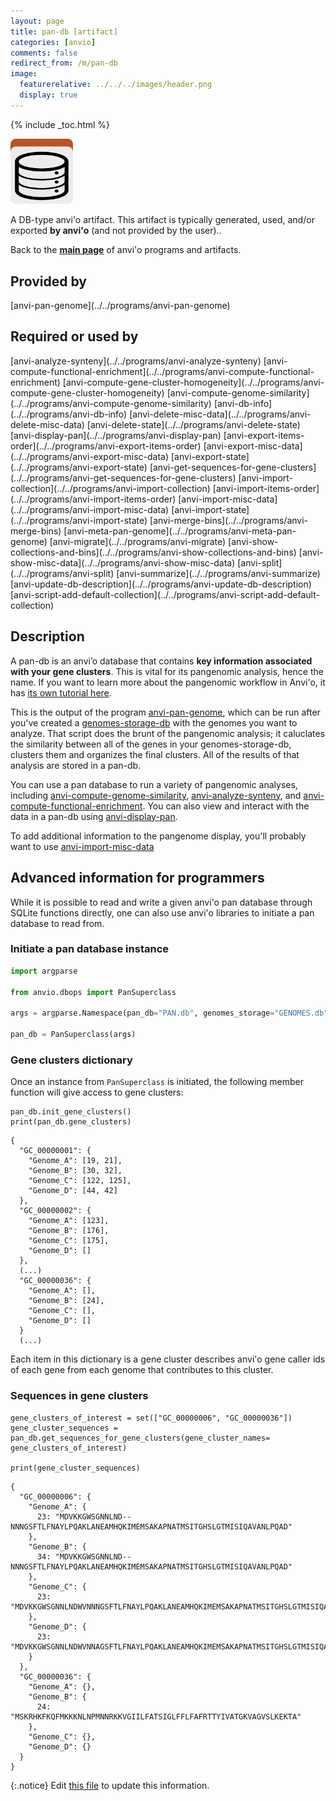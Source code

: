 ```yaml
---
layout: page
title: pan-db [artifact]
categories: [anvio]
comments: false
redirect_from: /m/pan-db
image:
  featurerelative: ../../../images/header.png
  display: true
---
```



{% include _toc.html %}


<img src="../../images/icons/DB.png" alt="DB" style="width:100px; border:none" />

A DB-type anvi'o artifact. This artifact is typically generated, used, and/or exported **by anvi'o** (and not provided by the user)..

Back to the **[main page](../../)** of anvi'o programs and artifacts.

## Provided by


<p style="text-align: left" markdown="1"><span class="artifact-p">[anvi-pan-genome](../../programs/anvi-pan-genome)</span></p>


## Required or used by


<p style="text-align: left" markdown="1"><span class="artifact-r">[anvi-analyze-synteny](../../programs/anvi-analyze-synteny)</span> <span class="artifact-r">[anvi-compute-functional-enrichment](../../programs/anvi-compute-functional-enrichment)</span> <span class="artifact-r">[anvi-compute-gene-cluster-homogeneity](../../programs/anvi-compute-gene-cluster-homogeneity)</span> <span class="artifact-r">[anvi-compute-genome-similarity](../../programs/anvi-compute-genome-similarity)</span> <span class="artifact-r">[anvi-db-info](../../programs/anvi-db-info)</span> <span class="artifact-r">[anvi-delete-misc-data](../../programs/anvi-delete-misc-data)</span> <span class="artifact-r">[anvi-delete-state](../../programs/anvi-delete-state)</span> <span class="artifact-r">[anvi-display-pan](../../programs/anvi-display-pan)</span> <span class="artifact-r">[anvi-export-items-order](../../programs/anvi-export-items-order)</span> <span class="artifact-r">[anvi-export-misc-data](../../programs/anvi-export-misc-data)</span> <span class="artifact-r">[anvi-export-state](../../programs/anvi-export-state)</span> <span class="artifact-r">[anvi-get-sequences-for-gene-clusters](../../programs/anvi-get-sequences-for-gene-clusters)</span> <span class="artifact-r">[anvi-import-collection](../../programs/anvi-import-collection)</span> <span class="artifact-r">[anvi-import-items-order](../../programs/anvi-import-items-order)</span> <span class="artifact-r">[anvi-import-misc-data](../../programs/anvi-import-misc-data)</span> <span class="artifact-r">[anvi-import-state](../../programs/anvi-import-state)</span> <span class="artifact-r">[anvi-merge-bins](../../programs/anvi-merge-bins)</span> <span class="artifact-r">[anvi-meta-pan-genome](../../programs/anvi-meta-pan-genome)</span> <span class="artifact-r">[anvi-migrate](../../programs/anvi-migrate)</span> <span class="artifact-r">[anvi-show-collections-and-bins](../../programs/anvi-show-collections-and-bins)</span> <span class="artifact-r">[anvi-show-misc-data](../../programs/anvi-show-misc-data)</span> <span class="artifact-r">[anvi-split](../../programs/anvi-split)</span> <span class="artifact-r">[anvi-summarize](../../programs/anvi-summarize)</span> <span class="artifact-r">[anvi-update-db-description](../../programs/anvi-update-db-description)</span> <span class="artifact-r">[anvi-script-add-default-collection](../../programs/anvi-script-add-default-collection)</span></p>


## Description

A pan-db is an anvi’o database that contains **key information associated with your gene clusters**. This is vital for its pangenomic analysis, hence the name. If you want to learn more about the pangenomic workflow in Anvi'o, it has [its own tutorial here](http://merenlab.org/2016/11/08/pangenomics-v2/).

This is the output of the program <span class="artifact-n">[anvi-pan-genome](/software/anvio/help/main/programs/anvi-pan-genome)</span>, which can be run after you've created a <span class="artifact-n">[genomes-storage-db](/software/anvio/help/main/artifacts/genomes-storage-db)</span> with the genomes you want to analyze. That script does the brunt of the pangenomic analysis; it caluclates the similarity between all of the genes in your genomes-storage-db, clusters them and organizes the final clusters. All of the results of that analysis are stored in a pan-db.

You can use a pan database to run a variety of pangenomic analyses, including <span class="artifact-n">[anvi-compute-genome-similarity](/software/anvio/help/main/programs/anvi-compute-genome-similarity)</span>, <span class="artifact-n">[anvi-analyze-synteny](/software/anvio/help/main/programs/anvi-analyze-synteny)</span>, and <span class="artifact-n">[anvi-compute-functional-enrichment](/software/anvio/help/main/programs/anvi-compute-functional-enrichment)</span>. You can also view and interact with the data in a pan-db using <span class="artifact-n">[anvi-display-pan](/software/anvio/help/main/programs/anvi-display-pan)</span>. 

To add additional information to the pangenome display, you'll probably want to use <span class="artifact-n">[anvi-import-misc-data](/software/anvio/help/main/programs/anvi-import-misc-data)</span>

## Advanced information for programmers

While it is possible to read and write a given anvi'o pan database through SQLite functions directly, one can also use anvi'o libraries to initiate a pan database to read from.

### Initiate a pan database instance

``` python
import argparse

from anvio.dbops import PanSuperclass

args = argparse.Namespace(pan_db="PAN.db", genomes_storage="GENOMES.db")

pan_db = PanSuperclass(args)

```

### Gene clusters dictionary

Once an instance from `PanSuperclass` is initiated, the following member function will give access to gene clusters:

``` pyton
pan_db.init_gene_clusters()
print(pan_db.gene_clusters)
```

```
{
  "GC_00000001": {
    "Genome_A": [19, 21],
    "Genome_B": [30, 32],
    "Genome_C": [122, 125],
    "Genome_D": [44, 42]
  },
  "GC_00000002": {
    "Genome_A": [123],
    "Genome_B": [176],
    "Genome_C": [175],
    "Genome_D": []
  },
  (...)
  "GC_00000036": {
    "Genome_A": [],
    "Genome_B": [24],
    "Genome_C": [],
    "Genome_D": []
  }
  (...)
```

Each item in this dictionary is a gene cluster describes anvi'o gene caller ids of each gene from each genome that contributes to this cluster.

### Sequences in gene clusters

```
gene_clusters_of_interest = set(["GC_00000006", "GC_00000036"])
gene_cluster_sequences = pan_db.get_sequences_for_gene_clusters(gene_cluster_names= gene_clusters_of_interest)

print(gene_cluster_sequences)
```

```
{
  "GC_00000006": {
    "Genome_A": {
      23: "MDVKKGWSGNNLND--NNNGSFTLFNAYLPQAKLANEAMHQKIMEMSAKAPNATMSITGHSLGTMISIQAVANLPQAD"
    },
    "Genome_B": {
      34: "MDVKKGWSGNNLND--NNNGSFTLFNAYLPQAKLANEAMHQKIMEMSAKAPNATMSITGHSLGTMISIQAVANLPQAD"
    },
    "Genome_C": {
      23: "MDVKKGWSGNNLNDWVNNNGSFTLFNAYLPQAKLANEAMHQKIMEMSAKAPNATMSITGHSLGTMISIQAVANLPQAD"
    },
    "Genome_D": {
      23: "MDVKKGWSGNNLNDWVNNAGSFTLFNAYLPQAKLANEAMHQKIMEMSAKAPNATMSITGHSLGTMISIQAVANLPQAD"
    }
  },
  "GC_00000036": {
    "Genome_A": {},
    "Genome_B": {
      24: "MSKRHKFKQFMKKKNLNPMNNRKKVGIILFATSIGLFFLFAFRTTYIVATGKVAGVSLKEKTA"
    },
    "Genome_C": {},
    "Genome_D": {}
  }
}
```


{:.notice}
Edit [this file](https://github.com/merenlab/anvio/tree/master/anvio/docs/artifacts/pan-db.md) to update this information.

